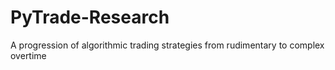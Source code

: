 # PyTrade-Research
A progression of algorithmic trading strategies from rudimentary to complex overtime
